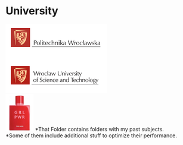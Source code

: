 # University 
![PWR](Images/PWR.png)  
<img src = "Images/xD.jpg" with ="100" height="100" > 
*That Folder contains folders with my past subjects.  
*Some of them include additional stuff to optimize their performance.  

